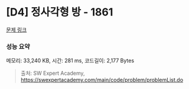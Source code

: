 # [D4] 정사각형 방 - 1861 

[문제 링크](https://swexpertacademy.com/main/code/problem/problemDetail.do?contestProbId=AV5LtJYKDzsDFAXc) 

### 성능 요약

메모리: 33,240 KB, 시간: 281 ms, 코드길이: 2,177 Bytes



> 출처: SW Expert Academy, https://swexpertacademy.com/main/code/problem/problemList.do